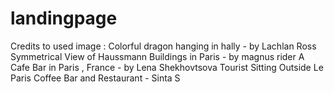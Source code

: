 # landingpage

Credits to used image :
Colorful dragon hanging in hally - by Lachlan Ross
Symmetrical View of Haussmann Buildings in Paris - by magnus rider
A Cafe Bar in Paris , France - by Lena Shekhovtsova
Tourist Sitting Outside Le Paris Coffee Bar and Restaurant - Sinta S
